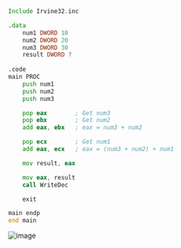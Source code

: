 ```asm
Include Irvine32.inc

.data
    num1 DWORD 10
    num2 DWORD 20
    num3 DWORD 30
    result DWORD ?
    
.code
main PROC
    push num1
    push num2
    push num3

    pop eax        ; Get num3
    pop ebx        ; Get num2
    add eax, ebx   ; eax = num3 + num2

    pop ecx        ; Get num1
    add eax, ecx   ; eax = (num3 + num2) + num1

    mov result, eax 

    mov eax, result
    call WriteDec   

    exit

main endp
end main
```
![image](https://github.com/user-attachments/assets/6b7df257-6133-4083-8665-0ceed2eb7457)
